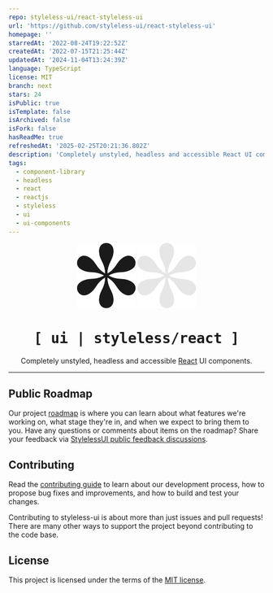 ```yaml
---
repo: styleless-ui/react-styleless-ui
url: 'https://github.com/styleless-ui/react-styleless-ui'
homepage: ''
starredAt: '2022-08-24T19:22:52Z'
createdAt: '2022-07-15T21:25:44Z'
updatedAt: '2024-11-04T13:24:39Z'
language: TypeScript
license: MIT
branch: next
stars: 24
isPublic: true
isTemplate: false
isArchived: false
isFork: false
hasReadMe: true
refreshedAt: '2025-02-25T20:21:36.802Z'
description: 'Completely unstyled, headless and accessible React UI components.'
tags:
  - component-library
  - headless
  - react
  - reactjs
  - styleless
  - ui
  - ui-components
---
```


<div align="center">
  <img src="https://raw.githubusercontent.com/styleless-ui/react-styleless-ui/4c10f2480719ef23e7af118b54f6861164603888/readme-dark-icon.svg#gh-light-mode-only" height="128">
  <img src="https://raw.githubusercontent.com/styleless-ui/react-styleless-ui/4c10f2480719ef23e7af118b54f6861164603888/readme-light-icon.svg#gh-dark-mode-only" height="128">
  <h1 align="center"><samp>[ ui | styleless/react ]</samp></h1>
</div>

<div align="center">

Completely unstyled, headless and accessible [React](https://reactjs.org/) UI components.

</div>

<hr />

## Public Roadmap

Our project [roadmap](https://github.com/orgs/styleless-ui/projects/1/views/1?visibleFields=%5B%22Title%22%2C%22Assignees%22%2C%22Status%22%2C%22Labels%22%2C%22Repository%22%2C%22Milestone%22%5D) is where you can learn about what features we're working on, what stage they're in, and when we expect to bring them to you. Have any questions or comments about items on the roadmap? Share your feedback via [StylelessUI public feedback discussions](https://github.com/styleless-ui/react-styleless-ui/discussions/categories/feedback).

## Contributing

Read the [contributing guide](https://github.com/styleless-ui/react-styleless-ui/blob/stable/CONTRIBUTING.md) to learn about our development process, how to propose bug fixes and improvements, and how to build and test your changes.

Contributing to styleless-ui is about more than just issues and pull requests! There are many other ways to support the project beyond contributing to the code base.

## License

This project is licensed under the terms of the [MIT license](https://github.com/styleless-ui/react-styleless-ui/blob/stable/LICENSE).
